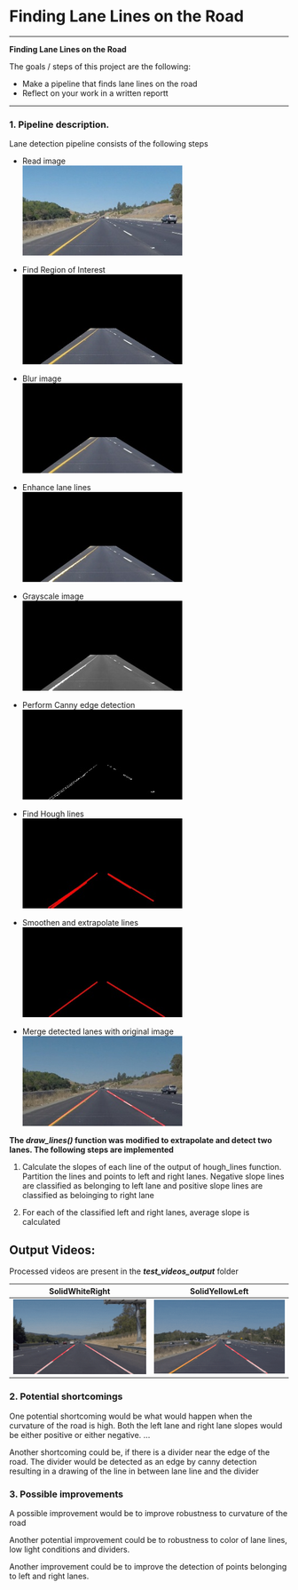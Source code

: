 # **Finding Lane Lines on the Road** 


---

**Finding Lane Lines on the Road**

The goals / steps of this project are the following:
* Make a pipeline that finds lane lines on the road
* Reflect on your work in a written reportt


[//]: # (Image References)

[image1]: ./steps_reduced/solidYellowCurve.jpg "Grayscale"
[image2]: ./steps_reduced/step_1.jpg "Grayscale"
[image3]: ./steps_reduced/step_2.jpg "Grayscale"
[image4]: ./steps_reduced/step_3.jpg "Grayscale"
[image5]: ./steps_reduced/step_4.jpg "Grayscale"
[image6]: ./steps_reduced/step_5.jpg "Grayscale"
[image7]: ./steps_reduced/step_6.jpg "Grayscale"
[image8]: ./steps_reduced/step_7.jpg "Grayscale"
[image9]: ./steps_reduced/step_8.jpg "Grayscale"
[video1]: ./steps_reduced/video1.gif "Grayscale"
[video2]: ./steps_reduced/video2.gif "Grayscale"

---


### 1. Pipeline description.
Lane detection pipeline consists of the following steps

* Read image              
![alt text][image1]
* Find Region of Interest              
![alt text][image2]

* Blur image             
![alt text][image3]

* Enhance lane lines            
![alt text][image4]

* Grayscale image             
![alt text][image5]

* Perform Canny edge detection        
![alt text][image6]

* Find Hough lines           
![alt text][image7]

* Smoothen and extrapolate lines           
![alt text][image8]

* Merge detected lanes with original image           
![alt text][image9]


**The *draw_lines()* function was modified to extrapolate and detect two lanes. The following steps are implemented**
1. Calculate the slopes of each line of the output of hough_lines function. Partition the lines and points to left and 
    right lanes. Negative slope lines are classified as belonging to left lane  and positive slope lines are classified
     as beloinging to right lane
    
2. For each of the classified left and right lanes, average slope is calculated





## Output Videos:
Processed videos are present in the ***test_videos_output*** folder

SolidWhiteRight             |  SolidYellowLeft
:-------------------------:|:-------------------------:
![alt text][video1]  |  ![alt text][video2]
### 2. Potential shortcomings 


 
One potential shortcoming would be what would happen when the curvature of the road is high. Both the left lane and right 
lane slopes would be either positive or either negative. ... 

Another shortcoming could be, if there is a divider near the edge of the road. The divider would be 
detected as an edge by canny detection resulting in a drawing of the line in between lane line and the divider


### 3. Possible improvements 

A possible improvement would be to improve robustness to curvature of the road

Another potential improvement could be to robustness to color of lane lines, low light conditions and dividers.

Another improvement could be to improve the detection of points belonging to left and right lanes. 
